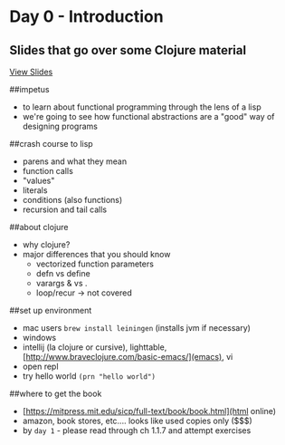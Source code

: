 # Day 0 - Introduction

## Slides that go over some Clojure material
[View Slides](https://docs.google.com/presentation/d/1at8EWYHIGR8viKgJ0Qxaji8-tQYEIaVm0bt87LqlbME/edit?usp=sharing)

##impetus

* to learn about functional programming through the lens of a lisp
* we're going to see how functional abstractions are a "good" way of designing
 programs

##crash course to lisp

* parens and what they mean
* function calls
* "values"
* literals
* conditions (also functions)
* recursion and tail calls

##about clojure

* why clojure?
* major differences that you should know
   - vectorized function parameters
   - defn vs define
   - varargs & vs .
   - loop/recur -> not covered

##set up environment

* mac users `brew install leiningen` (installs jvm if necessary)
* windows
* intellij (la clojure or cursive), lighttable, [http://www.braveclojure.com/basic-emacs/](emacs), vi
* open repl
* try hello world `(prn "hello world")`

##where to get the book

* [https://mitpress.mit.edu/sicp/full-text/book/book.html](html online)
* amazon, book stores, etc.... looks like used copies only ($$$)
* by `day 1` - please read through ch 1.1.7 and attempt exercises
